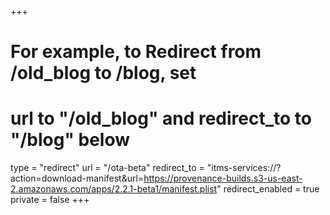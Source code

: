 +++
# For example, to Redirect from /old_blog to /blog, set 
# url to "/old_blog" and redirect_to to "/blog" below
type = "redirect"
url = "/ota-beta"
redirect_to = "itms-services://?action=download-manifest&url=https://provenance-builds.s3-us-east-2.amazonaws.com/apps/2.2.1-beta1/manifest.plist"
redirect_enabled = true
private = false
+++
